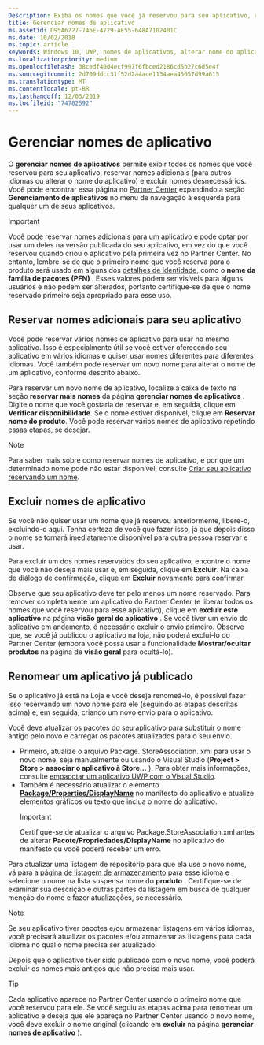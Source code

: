 ```yaml
---
Description: Exiba os nomes que você já reservou para seu aplicativo, reserve nomes adicionais (para outros idiomas ou para alterar o nome do aplicativo) e exclua nomes reservados de que você não precisa mais.
title: Gerenciar nomes de aplicativo
ms.assetid: D95A6227-746E-4729-AE55-648A7102401C
ms.date: 10/02/2018
ms.topic: article
keywords: Windows 10, UWP, nomes de aplicativos, alterar nome do aplicativo, atualizar nome do aplicativo, nome do jogo, nome do produto
ms.localizationpriority: medium
ms.openlocfilehash: 38cedf40d4ecf997f6fbced2186cd5b27c6d5e4f
ms.sourcegitcommit: 2d709ddcc31f52d2a4ace1134aea45057d99a615
ms.translationtype: MT
ms.contentlocale: pt-BR
ms.lasthandoff: 12/03/2019
ms.locfileid: "74782592"
---
```

# <a name="manage-app-names"></a>Gerenciar nomes de aplicativo

O **gerenciar nomes de aplicativos** permite exibir todos os nomes que você reservou para seu aplicativo, reservar nomes adicionais (para outros idiomas ou alterar o nome do aplicativo) e excluir nomes desnecessários. Você pode encontrar essa página no [Partner Center](https://partner.microsoft.com/dashboard) expandindo a seção **Gerenciamento de aplicativos** no menu de navegação à esquerda para qualquer um de seus aplicativos.

> [!IMPORTANT]
> Você pode reservar nomes adicionais para um aplicativo e pode optar por usar um deles na versão publicada do seu aplicativo, em vez do que você reservou quando criou o aplicativo pela primeira vez no Partner Center. No entanto, lembre-se de que o primeiro nome que você reserva para o produto será usado em alguns dos [detalhes de identidade](view-app-identity-details.md), como o **nome da família de pacotes (PFN)** . Esses valores podem ser visíveis para alguns usuários e não podem ser alterados, portanto certifique-se de que o nome reservado primeiro seja apropriado para esse uso.


## <a name="reserve-additional-names-for-your-app"></a>Reservar nomes adicionais para seu aplicativo

Você pode reservar vários nomes de aplicativo para usar no mesmo aplicativo. Isso é especialmente útil se você estiver oferecendo seu aplicativo em vários idiomas e quiser usar nomes diferentes para diferentes idiomas. Você também pode reservar um novo nome para alterar o nome de um aplicativo, conforme descrito abaixo.

Para reservar um novo nome de aplicativo, localize a caixa de texto na seção **reservar mais nomes** da página **gerenciar nomes de aplicativos** . Digite o nome que você gostaria de reservar e, em seguida, clique em **Verificar disponibilidade**. Se o nome estiver disponível, clique em **Reservar nome do produto**. Você pode reservar vários nomes de aplicativo repetindo essas etapas, se desejar.

> [!NOTE]
> Para saber mais sobre como reservar nomes de aplicativo, e por que um determinado nome pode não estar disponível, consulte [Criar seu aplicativo reservando um nome](create-your-app-by-reserving-a-name.md).


## <a name="delete-app-names"></a>Excluir nomes de aplicativo

Se você não quiser usar um nome que já reservou anteriormente, libere-o, excluindo-o aqui. Tenha certeza de você que fazer isso, já que depois disso o nome se tornará imediatamente disponível para outra pessoa reservar e usar.

Para excluir um dos nomes reservados do seu aplicativo, encontre o nome que você não deseja mais usar e, em seguida, clique em **Excluir**. Na caixa de diálogo de confirmação, clique em **Excluir** novamente para confirmar.

Observe que seu aplicativo deve ter pelo menos um nome reservado. Para remover completamente um aplicativo do Partner Center (e liberar todos os nomes que você reservou para esse aplicativo), clique em **excluir este aplicativo** na página **visão geral do aplicativo** . Se você tiver um envio do aplicativo em andamento, é necessário excluir o envio primeiro. Observe que, se você já publicou o aplicativo na loja, não poderá excluí-lo do Partner Center (embora você possa usar a funcionalidade **Mostrar/ocultar produtos** na página de **visão geral** para ocultá-lo). 


## <a name="rename-an-app-that-has-already-been-published"></a>Renomear um aplicativo já publicado

Se o aplicativo já está na Loja e você deseja renomeá-lo, é possível fazer isso reservando um novo nome para ele (seguindo as etapas descritas acima) e, em seguida, criando um novo envio para o aplicativo. 

Você deve atualizar os pacotes do seu aplicativo para substituir o nome antigo pelo novo e carregar os pacotes atualizados para o seu envio.
- Primeiro, atualize o arquivo Package. StoreAssociation. xml para usar o novo nome, seja manualmente ou usando o Visual Studio (**Project > Store > associar o aplicativo à Store...** ). Para obter mais informações, consulte [empacotar um aplicativo UWP com o Visual Studio](/windows/msix/package/packaging-uwp-apps).
- Também é necessário atualizar o elemento [**Package/Properties/DisplayName**](https://docs.microsoft.com/uwp/schemas/appxpackage/uapmanifestschema/element-displayname) no manifesto do aplicativo e atualize elementos gráficos ou texto que inclua o nome do aplicativo. 
  > [!IMPORTANT]
  > Certifique-se de atualizar o arquivo Package.StoreAssociation.xml antes de alterar **Pacote/Propriedades/DisplayName** no aplicativo do manifesto ou você poderá receber um erro.

Para atualizar uma listagem de repositório para que ela use o novo nome, vá para a [página de listagem de armazenamento](create-app-store-listings.md) para esse idioma e selecione o nome na lista suspensa nome do **produto** . Certifique-se de examinar sua descrição e outras partes da listagem em busca de qualquer menção do nome e fazer atualizações, se necessário.

> [!NOTE]
> Se seu aplicativo tiver pacotes e/ou armazenar listagens em vários idiomas, você precisará atualizar os pacotes e/ou armazenar as listagens para cada idioma no qual o nome precisa ser atualizado.

Depois que o aplicativo tiver sido publicado com o novo nome, você poderá excluir os nomes mais antigos que não precisa mais usar.

> [!TIP]
> Cada aplicativo aparece no Partner Center usando o primeiro nome que você reservou para ele. Se você seguiu as etapas acima para renomear um aplicativo e deseja que ele apareça no Partner Center usando o novo nome, você deve excluir o nome original (clicando em **excluir** na página **gerenciar nomes de aplicativo** ). 

 

 




